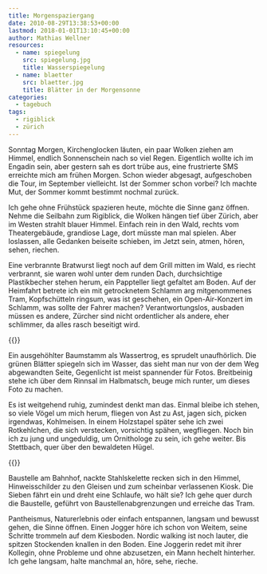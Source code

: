 ```yaml
---
title: Morgenspaziergang
date: 2010-08-29T13:38:53+00:00
lastmod: 2018-01-01T13:10:45+00:00
author: Mathias Wellner
resources:
  - name: spiegelung
    src: spiegelung.jpg
    title: Wasserspiegelung
  - name: blaetter
    src: blaetter.jpg
    title: Blätter in der Morgensonne
categories:
  - tagebuch
tags:
  - rigiblick
  - zürich
---
```

Sonntag Morgen, Kirchenglocken läuten, ein paar Wolken ziehen am Himmel, endlich Sonnenschein nach so viel Regen. Eigentlich wollte ich im Engadin sein, aber gestern sah es dort trübe aus, eine frustrierte SMS erreichte mich am frühen Morgen. Schon wieder abgesagt, aufgeschoben die Tour, im September vielleicht. Ist der Sommer schon vorbei? Ich machte Mut, der Sommer kommt bestimmt nochmal zurück. 
<!--more-->

Ich gehe ohne Frühstück spazieren heute, möchte die Sinne ganz öffnen. Nehme die Seilbahn zum Rigiblick, die Wolken hängen tief über Zürich, aber im Westen strahlt blauer Himmel. Einfach rein in den Wald, rechts vom Theatergebäude, grandiose Lage, dort müsste man mal spielen. Aber loslassen, alle Gedanken beiseite schieben, im Jetzt sein, atmen, hören, sehen, riechen. 

Eine verbrannte Bratwurst liegt noch auf dem Grill mitten im Wald, es riecht verbrannt, sie waren wohl unter dem runden Dach, durchsichtige Plastikbecher stehen herum, ein Pappteller liegt gefaltet am Boden. Auf der Heimfahrt betrete ich ein mit getrocknetem Schlamm arg mitgenommenes Tram, Kopfschütteln ringsum, was ist geschehen, ein Open-Air-Konzert im Schlamm, was sollte der Fahrer machen? Verantwortungslos, ausbaden müssen es andere, Zürcher sind nicht ordentlicher als andere, eher schlimmer, da alles rasch beseitigt wird. 

{{<responsive-image name="spiegelung">}}

Ein ausgehöhlter Baumstamm als Wassertrog, es sprudelt unaufhörlich. Die grünen Blätter spiegeln sich im Wasser, das sieht man nur von der dem Weg abgewandten Seite, Gegenlicht ist meist spannender für Fotos. Breitbeinig stehe ich über dem Rinnsal im Halbmatsch, beuge mich runter, um dieses Foto zu machen. 

Es ist weitgehend ruhig, zumindest denkt man das. Einmal bleibe ich stehen, so viele Vögel um mich herum, fliegen von Ast zu Ast, jagen sich, picken irgendwas, Kohlmeisen. In einem Holzstapel später sehe ich zwei Rotkehlchen, die sich verstecken, vorsichtig spähen, wegfliegen. Noch bin ich zu jung und ungeduldig, um Ornithologe zu sein, ich gehe weiter. Bis Stettbach, quer über den bewaldeten Hügel. 

{{<responsive-image name="blaetter">}}

Baustelle am Bahnhof, nackte Stahlskelette recken sich in den Himmel, Hinweisschilder zu den Gleisen und zum scheinbar verlassenen Kiosk. Die Sieben fährt ein und dreht eine Schlaufe, wo hält sie? Ich gehe quer durch die Baustelle, geführt von Baustellenabgrenzungen und erreiche das Tram. 

Pantheismus, Naturerlebnis oder einfach entspannen, langsam und bewusst gehen, die Sinne öffnen. Einen Jogger höre ich schon von Weitem, seine Schritte trommeln auf dem Kiesboden. Nordic walking ist noch lauter, die spitzen Stockenden knallen in den Boden. Eine Joggerin redet mit ihrer Kollegin, ohne Probleme und ohne abzusetzen, ein Mann hechelt hinterher. Ich gehe langsam, halte manchmal an, höre, sehe, rieche.